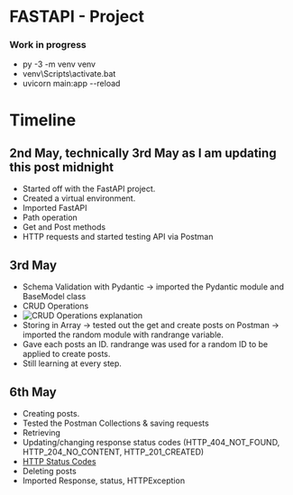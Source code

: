 # FASTAPI - Project

### Work in progress
- py  -3  -m venv venv
- venv\Scripts\activate.bat
- uvicorn main:app  --reload

# Timeline

## 2nd May, technically 3rd May as I am updating this post midnight
- Started off with the FastAPI project.
- Created a virtual environment.
- Imported FastAPI
- Path operation
- Get and Post methods
- HTTP requests and started testing API via Postman

## 3rd May
- Schema Validation with Pydantic -> imported the Pydantic module and BaseModel class
- CRUD Operations 
- ![CRUD Operations explanation](https://assets.website-files.com/5ff66329429d880392f6cba2/61c325278ba0dc1f5c550f27_CRUD%20acronym.png)
- Storing in Array -> tested out the get and create posts on Postman -> imported the random module with randrange variable.
- Gave each posts an ID. randrange was used for a random ID to be applied to create posts.
- Still learning at every step.

## 6th May
- Creating posts.
- Tested the Postman Collections & saving requests
- Retrieving
- Updating/changing response status codes (HTTP_404_NOT_FOUND, HTTP_204_NO_CONTENT, HTTP_201_CREATED)
- [HTTP Status Codes](https://developer.mozilla.org/en-US/docs/Web/HTTP/Status)
- Deleting posts
- Imported Response, status, HTTPException
